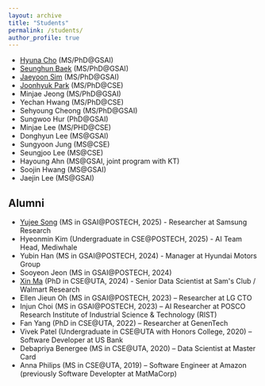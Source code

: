 ```yaml
---
layout: archive
title: "Students"
permalink: /students/
author_profile: true
---
```


* [Hyuna Cho](http://sites.google.com/view/hyunacho "Hyuna Cho") (MS/PhD@GSAI)
* [Seunghun Baek](https://habaek4.github.io/ "Seunghun Baek") (MS/PhD@GSAI)
* [Jaeyoon Sim](https://jaeyoonssim.github.io "Jaeyoon Sim") (MS/PhD@GSAI)
* [Joonhyuk Park](https://pjh1023.github.io/ "Joonhyuk Par") (MS/PhD@CSE)
* Minjae Jeong (MS/PhD@GSAI)
* Yechan Hwang (MS/PhD@CSE)
* Sehyoung Cheong (MS/PhD@GSAI)
* Sungwoo Hur (PhD@GSAI)
* Minjae Lee (MS/PHD@CSE)
* Donghyun Lee (MS@GSAI)
* Sungyoon Jung (MS@CSE)
* Seungjoo Lee (MS@CSE)
* Hayoung Ahn (MS@GSAI, joint program with KT)
* Soojin Hwang (MS@GSAI)
* Jaejin Lee (MS@GSAI)

Alumni
----
* [Yujee Song](https://jardindelsol.github.io "Yujee Song") (MS in GSAI@POSTECH, 2025) - Researcher at Samsung Research
* Hyeonmin Kim (Undergraduate in CSE@POSTECH, 2025) - AI Team Head, Mediwhale
* Yubin Han (MS in GSAI@POSTECH, 2024) - Manager at Hyundai Motors Group
* Sooyeon Jeon (MS in GSAI@POSTECH, 2024)
* [Xin Ma](https://xma24.github.io/xma/ "Xin Ma") (PhD in CSE@UTA, 2024) - Senior Data Scientist at Sam's Club / Walmart Research
* Ellen Jieun Oh (MS in GSAI@POSTECH, 2023) – Researcher at LG CTO
* Injun Choi (MS in GSAI@POSTECH, 2023) – AI Researcher at POSCO Research Institute of Industrial Science & Technology (RIST)
* Fan Yang (PhD in CSE@UTA, 2022) – Researcher at GenenTech
* Vivek Patel (Undergraduate in CSE@UTA with Honors College, 2020) – Software Developer at US Bank
* Debapriya Benergee (MS in CSE@UTA, 2020) – Data Scientist at Master Card
* Anna Philips (MS in CSE@UTA, 2019) – Software Engineer at Amazon (previously Software Developter at MatMaCorp)
